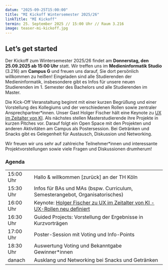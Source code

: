 ```yaml
---
datum: "2025-09-25T15:00:00"
title: "MI Kickoff Wintersemester 2025/26"
linkTitle: "MI Kickoff"
termin: 25. September 2025 // 15:00 Uhr // Raum 3.216
image: teaser-mi-kickoff.jpg
---
```

## Let’s get started

Der Kickoff zum Wintersemester 2025/26 findet am **Donnerstag, den 25.09.2025 ab 15:00 Uhr** statt. Wir treffen uns im **Medieninformatik Studio** (3.216) am **Campus G**  und freuen uns darauf, Sie dort persönlich willkommen zu heißen! Eingeladen sind alle Studierenden der Medieninformatik, insbesondere gibt es Infos für unsere neuen Studierenden im 1. Semester des Bachelors und alle Studierenden im Master.

Die Kick-Off Veranstaltung beginnt mit einer kurzen Begrüßung und einer Vorstellung des Kollegiums und der verschiedenen Rollen sowie zentraler Ansprechpartner\*innen. Unser Gast Holger Fischer hält eine Keynote zu <a href="../2025-09-25-talk-holger-fischer-ux-im-zeitalter-von-ki-ux-rollen-neu-definiert/">UX im Zeitalter von KI</a>. Als nächstes stellen Masterstudierende ihre Projekte in kurzen Pitches vor. Darauf folgt ein Open Space mit den Projekten und anderen Aktivitäten am Campus als Postersession. Bei Getränken und Snacks gibt es Gelegenheit für Austausch, Diskussion und Networking.

Wir freuen wir uns sehr auf zahlreiche Teilnehmer\*innen und interessante Projektvorstellungen sowie viele Fragen und Diskussionen drumherum!

### Agenda

<table>
<tr>
	<td>15:00 Uhr</td>
	<td>Hallo & willkommen [zurück] an der TH Köln</td>
</tr>
<tr>
	<td>15:30 Uhr</td>
	<td>Infos für BAs und MAs (bspw. Curriculum, Semesterangebot, Organisatorisches)</td>
</tr>

<tr>
	<td>16:00 Uhr</td>
	<td>Keynote: <a href="../2025-09-25-talk-holger-fischer-ux-im-zeitalter-von-ki-ux-rollen-neu-definiert/">Holger Fischer zu UX im Zeitalter von KI - UX-Rollen neu definiert</a></td>
</tr>
<tr>
	<td>16:30 Uhr</td>
	<td>Guided Projects: Vorstellung der Ergebnisse in Kurzvorträgen </td>
</tr>
<tr>
	<td>17:00 Uhr</td>
	<td>Poster-Session mit Voting und Info-Points</td>
</tr>
<tr>
	<td>18:30 Uhr</td>
	<td>Auswertung Voting und Bekanntgabe Gewinner*innen</td>
</tr>
<tr>
	<td>danach</td>
	<td>Ausklang und Networking bei Snacks und Getränken</td>
</tr>
</table>
